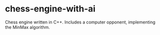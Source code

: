 # chess-engine-with-ai
Chess engine written in C++. Includes a computer opponent, implementing the MinMax algorithm.
